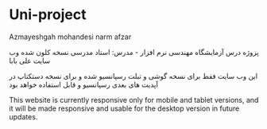 # Uni-project     
 Azmayeshgah mohandesi narm afzar

پزوژه درس آزمایشگاه مهندسی نرم افزار - مدرس: استاد مدرسی
نسخه کلون شده وب سایت علی بابا

این وب سایت فقط برای نسخه گوشی و تبلت رسپانسیو شده و برای نسخه دستکتاپ در آپدیت های بعدی رسپانسیو و قابل استفاده خواهد بود

This website is currently responsive only for mobile and tablet versions, and it will be made responsive and usable for the desktop version in future updates.

